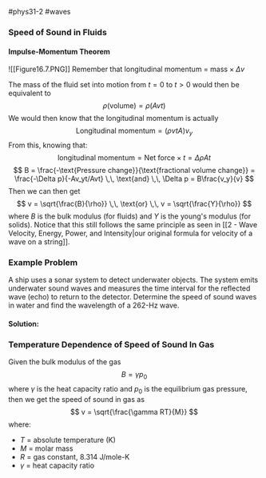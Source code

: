 #phys31-2 #waves 
### Speed of Sound in Fluids
#### Impulse-Momentum Theorem
![[Figure16.7.PNG]]
Remember that longitudinal momentum = $\text{mass} \times \Delta v$

The mass of the fluid set into motion from $t=0$ to $t>0$ would then be equivalent to
$$
\rho(\text{volume}) = \rho(Avt)
$$
We would then know that the longitudinal momentum is actually
$$
\text{Longitudinal momentum} = (\rho vtA)v_y
$$
From this, knowing that: 
$$
\text{longitudinal momentum} = \text{Net force} \times t = \Delta\rho At
$$
$$
B = \frac{-\text{Pressure change}}{\text{fractional volume change}} = \frac{-\Delta p}{-Av_yt/Avt} \,\, \text{and} \,\, \Delta p = B\frac{v_y}{v}
$$
Then we can then get
$$
v = \sqrt{\frac{B}{\rho}} \,\, \text{or} \,\, v = \sqrt{\frac{Y}{\rho}}
$$
where $B$ is the bulk modulus (for fluids) and $Y$ is the young's modulus (for solids). Notice that this still follows the same principle as seen in [[2 - Wave Velocity, Energy, Power, and Intensity|our original formula for velocity of a wave on a string]].

### Example Problem
A ship uses a sonar system to detect underwater objects. The system emits underwater sound waves and measures the time interval for the reflected wave (echo) to return to the detector. Determine the speed of sound waves in water and find the wavelength of a 262-Hz wave.
#### Solution:

### Temperature Dependence of Speed of Sound In Gas
Given the bulk modulus of the gas
$$
B = \gamma p_0
$$
where $\gamma$ is the heat capacity ratio and $p_0$ is the equilibrium gas pressure, then we get the speed of sound in gas as
$$
v = \sqrt{\frac{\gamma RT}{M}}
$$
where:
- $T$ = absolute temperature (K)
- $M$ = molar mass
- $R$ = gas constant, $8.314$ J/mole-K
- $\gamma$ = heat capacity ratio